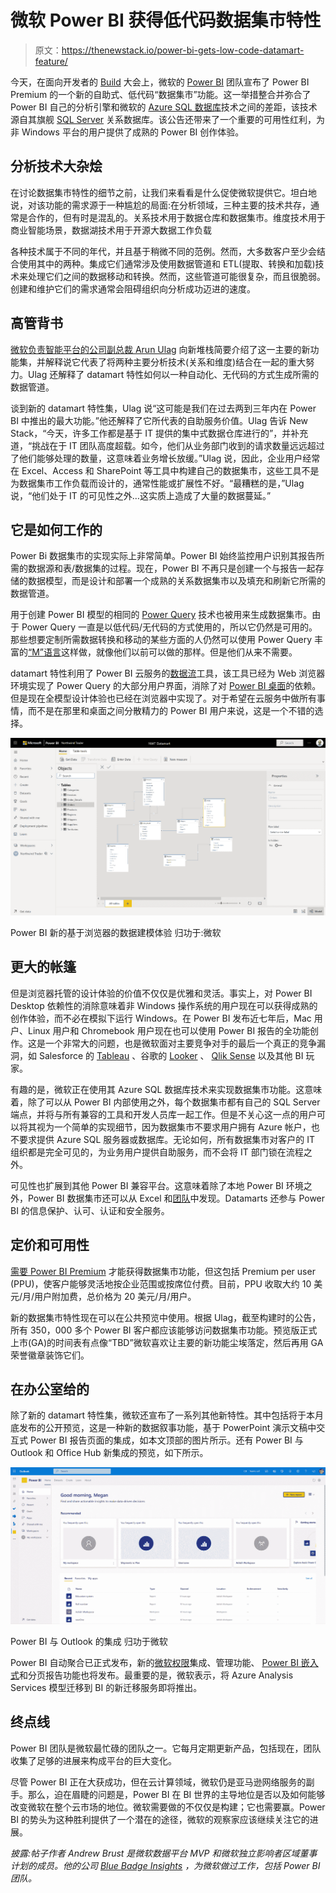 # 微软 Power BI 获得低代码数据集市特性

> 原文：<https://thenewstack.io/power-bi-gets-low-code-datamart-feature/>

今天，在面向开发者的 [Build](https://mybuild.microsoft.com/home) 大会上，微软的 [Power BI](https://powerbi.microsoft.com/en-us/) 团队宣布了 Power BI Premium 的一个新的自助式、低代码“数据集市”功能。这一举措整合并弥合了 Power BI 自己的分析引擎和微软的 [Azure SQL 数据库](https://azure.microsoft.com/products/azure-sql/database/)技术之间的差距，该技术源自其旗舰 [SQL Server](https://www.microsoft.com/sql-server/) 关系数据库。该公告还带来了一个重要的可用性红利，为非 Windows 平台的用户提供了成熟的 Power BI 创作体验。

## 分析技术大杂烩

在讨论数据集市特性的细节之前，让我们来看看是什么促使微软提供它。坦白地说，对该功能的需求源于一种尴尬的局面:在分析领域，三种主要的技术共存，通常是合作的，但有时是混乱的。关系技术用于数据仓库和数据集市。维度技术用于商业智能场景，数据湖技术用于开源大数据工作负载

各种技术属于不同的年代，并且基于稍微不同的范例。然而，大多数客户至少会结合使用其中的两种。集成它们通常涉及使用数据管道和 ETL(提取、转换和加载)技术来处理它们之间的数据移动和转换。然而，这些管道可能很复杂，而且很脆弱。创建和维护它们的需求通常会阻碍组织向分析成功迈进的速度。

## 高管背书

[微软负责智能平台的公司副总裁 Arun Ulag](https://www.linkedin.com/in/arunulag/) 向新堆栈简要介绍了这一主要的新功能集，并解释说它代表了将两种主要分析技术(关系和维度)结合在一起的重大努力。Ulag 还解释了 datamart 特性如何以一种自动化、无代码的方式生成所需的数据管道。

谈到新的 datamart 特性集，Ulag 说“这可能是我们在过去两到三年内在 Power BI 中推出的最大功能。”他还解释了它所代表的自助服务价值。Ulag 告诉 New Stack，“今天，许多工作都是基于 IT 提供的集中式数据仓库进行的”，并补充道，“挑战在于 IT 团队高度超载。如今，他们从业务部门收到的请求数量远远超过了他们能够处理的数量，这意味着业务增长放缓。”Ulag 说，因此，企业用户经常在 Excel、Access 和 SharePoint 等工具中构建自己的数据集市，这些工具不是为数据集市工作负载而设计的，通常性能或扩展性不好。“最糟糕的是，”Ulag 说，“他们处于 IT 的可见性之外…这实质上造成了大量的数据蔓延。”

## 它是如何工作的

Power Bi 数据集市的实现实际上非常简单。Power BI 始终监控用户识别其报告所需的数据源和表/数据集的过程。现在，Power BI 不再只是创建一个与报告一起存储的数据模型，而是设计和部署一个成熟的关系数据集市以及填充和刷新它所需的数据管道。

用于创建 Power BI 模型的相同的 [Power Query](https://docs.microsoft.com/power-query/power-query-what-is-power-query) 技术也被用来生成数据集市。由于 Power Query 一直是以低代码/无代码的方式使用的，所以它仍然是可用的。那些想要定制所需数据转换和移动的某些方面的人仍然可以使用 Power Query 丰富的[“M”语言](https://docs.microsoft.com/powerquery-m/)这样做，就像他们以前可以做的那样。但是他们从来不需要。

datamart 特性利用了 Power BI 云服务的[数据流](https://docs.microsoft.com/power-bi/transform-model/dataflows/dataflows-create)工具，该工具已经为 Web 浏览器环境实现了 Power Query 的大部分用户界面，消除了对 [Power BI 桌面](https://powerbi.microsoft.com/desktop/)的依赖。但是现在全模型设计体验也已经在浏览器中实现了。对于希望在云服务中做所有事情，而不是在那里和桌面之间分散精力的 Power BI 用户来说，这是一个不错的选择。

![](img/f4200e05abbcb0e99350529c3e400a5c.png)

Power BI 新的基于浏览器的数据建模体验
归功于:微软

## 更大的帐篷

但是浏览器托管的设计体验的价值不仅仅是优雅和灵活。事实上，对 Power BI Desktop 依赖性的消除意味着非 Windows 操作系统的用户现在可以获得成熟的创作体验，而不必在模拟下运行 Windows。在 Power BI 发布近七年后，Mac 用户、Linux 用户和 Chromebook 用户现在也可以使用 Power BI 报告的全功能创作。这是一个非常大的问题，也是微软面对主要竞争对手的最后一个真正的竞争漏洞，如 Salesforce 的 [Tableau](https://www.tableau.com/) 、谷歌的 [Looker](https://www.looker.com/) 、 [Qlik Sense](https://www.qlik.com/products/qlik-sense) 以及其他 BI 玩家。

有趣的是，微软正在使用其 Azure SQL 数据库技术来实现数据集市功能。这意味着，除了可以从 Power BI 内部使用之外，每个数据集市都有自己的 SQL Server 端点，并将与所有兼容的工具和开发人员库一起工作。但是不关心这一点的用户可以将其视为一个简单的实现细节，因为数据集市不要求用户拥有 Azure 帐户，也不要求提供 Azure SQL 服务器或数据库。无论如何，所有数据集市对客户的 IT 组织都是完全可见的，为业务用户提供自助服务，而不会将 IT 部门锁在流程之外。

可见性也扩展到其他 Power BI 兼容平台。这意味着除了本地 Power BI 环境之外，Power BI 数据集市还可以从 Excel 和[团队](https://www.microsoft.com/microsoft-teams/)中发现。Datamarts 还参与 Power BI 的信息保护、认可、认证和安全服务。

## 定价和可用性

[需要 Power BI Premium](https://powerbi.microsoft.com/power-bi-premium/) 才能获得数据集市功能，但这包括 Premium per user (PPU)，使客户能够灵活地按企业范围或按席位付费。目前，PPU 收取大约 10 美元/月/用户附加费，总价格为 20 美元/月/用户。

新的数据集市特性现在可以在公共预览中使用。根据 Ulag，截至构建时的公告，所有 350，000 多个 Power BI 客户都应该能够访问数据集市功能。预览版正式上市(GA)的时间表有点像“TBD”微软喜欢让主要的新功能尘埃落定，然后再用 GA 荣誉徽章装饰它们。

## 在办公室给的

除了新的 datamart 特性集，微软还宣布了一系列其他新特性。其中包括将于本月底发布的公开预览，这是一种新的数据叙事功能，基于 PowerPoint 演示文稿中交互式 Power BI 报告页面的集成，如本文顶部的图片所示。还有 Power BI 与 Outlook 和 Office Hub 新集成的预览，如下所示。

![](img/6f143f144dc3b200cc8754088f4edd8c.png)

Power BI 与 Outlook 的集成
归功于微软

Power BI 自动聚合已正式发布，新的[微软权限](https://www.microsoft.com/security/business/microsoft-purview)集成、管理功能、 [Power BI 嵌入式](https://azure.microsoft.com/services/power-bi-embedded/)和分页报告功能也将发布。最重要的是，微软表示，将 Azure Analysis Services 模型迁移到 BI 的新迁移服务即将推出。

## 终点线

Power BI 团队是微软最忙碌的团队之一。它每月定期更新产品，包括现在，团队收集了足够的进展来构成平台的巨大变化。

尽管 Power BI 正在大获成功，但在云计算领域，微软仍是亚马逊网络服务的副手。那么，迫在眉睫的问题是，Power BI 在 BI 世界的主导地位是否以及如何能够改变微软在整个云市场的地位。微软需要做的不仅仅是构建；它也需要赢。Power BI 的势头为这种胜利提供了一个潜在的途径，微软的观察家应该继续关注它的进展。

*披露:帖子作者 Andrew Brust 是微软数据平台 MVP 和微软独立影响者区域董事计划的成员。他的公司 [Blue Badge Insights](https://www.bluebadgeinsights.com/) ，为微软做过工作，包括 Power BI 团队。*

<svg xmlns:xlink="http://www.w3.org/1999/xlink" viewBox="0 0 68 31" version="1.1"><title>Group</title> <desc>Created with Sketch.</desc></svg>